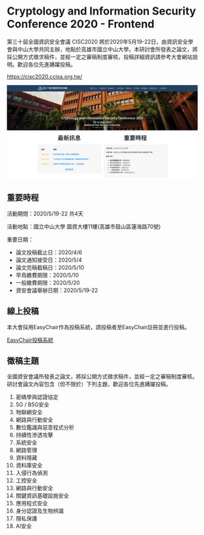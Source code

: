 # Cryptology and Information Security Conference 2020 - Frontend
第三十屆全國資訊安全會議 CISC2020 將於2020年5月19-22日，由資訊安全學會與中山大學共同主辦，地點於高雄市國立中山大學。本研討會所發表之論文，將採公開方式徵求稿件，並經一定之審稿制度審核，投稿詳細資訊請參考大會網站說明。歡迎各位先進踴躍投稿。

https://cisc2020.ccisa.org.tw/

![](https://raw.githubusercontent.com/stavhaygn/CISC-Frontend/master/public/snapshot.png)

## 重要時程
活動期間：2020/5/19-22 共4天

活動地點：國立中山大學 圖資大樓11樓(高雄市鼓山區蓮海路70號)

重要日期：

* 論文投稿截止日：2020/4/6
* 論文通知接受日：2020/5/4
* 論文完稿截稿日：2020/5/10
* 早鳥繳費期限：2020/5/10
* 一般繳費期限：2020/5/20
* 資安會議舉辦日期：2020/5/19-22

## 線上投稿
本大會採用EasyChair作為投稿系統，請投稿者至EasyChair註冊並進行投稿。

[EasyChair投稿系統](https://easychair.org/conferences/?conf=cisc2020)

## 徵稿主題
全國資安會議所發表之論文，將採公開方式徵求稿件，並經一定之審稿制度審核。研討會論文內容包含（但不限於）下列主題，歡迎各位先進踴躍投稿。

1. 密碼學與認證協定	
2. 5G / B5G安全
3. 物聯網安全
4. 網路與行動安全
5. 數位鑑識與惡意程式分析
6. 持續性滲透攻擊
7. 系統安全
8. 網路管理
9. 資料隱藏
10. 資料庫安全
11. 入侵行為偵測
12. 工控安全
13. 網路與行動安全
14. 關鍵資訊基礎設施安全
15. 應用程式安全
16. 身分認證及生物辨識
17. 隱私保護
18. AI安全
